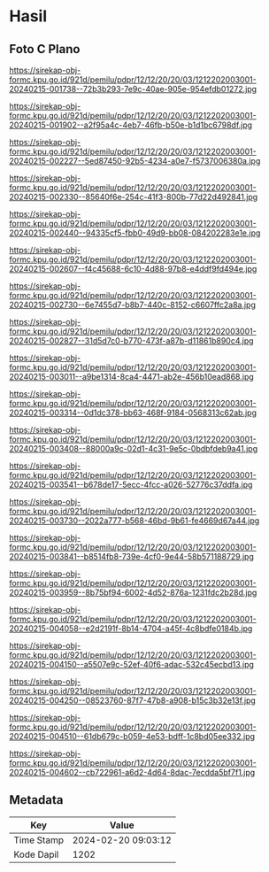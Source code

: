 # Hasil

## Foto C Plano

https://sirekap-obj-formc.kpu.go.id/921d/pemilu/pdpr/12/12/20/20/03/1212202003001-20240215-001738--72b3b293-7e9c-40ae-905e-954efdb01272.jpg

https://sirekap-obj-formc.kpu.go.id/921d/pemilu/pdpr/12/12/20/20/03/1212202003001-20240215-001902--a2f95a4c-4eb7-46fb-b50e-b1d1bc6798df.jpg

https://sirekap-obj-formc.kpu.go.id/921d/pemilu/pdpr/12/12/20/20/03/1212202003001-20240215-002227--5ed87450-92b5-4234-a0e7-f5737006380a.jpg

https://sirekap-obj-formc.kpu.go.id/921d/pemilu/pdpr/12/12/20/20/03/1212202003001-20240215-002330--85640f6e-254c-41f3-800b-77d22d492841.jpg

https://sirekap-obj-formc.kpu.go.id/921d/pemilu/pdpr/12/12/20/20/03/1212202003001-20240215-002440--94335cf5-fbb0-49d9-bb08-084202283e1e.jpg

https://sirekap-obj-formc.kpu.go.id/921d/pemilu/pdpr/12/12/20/20/03/1212202003001-20240215-002607--f4c45688-6c10-4d88-97b8-e4ddf9fd494e.jpg

https://sirekap-obj-formc.kpu.go.id/921d/pemilu/pdpr/12/12/20/20/03/1212202003001-20240215-002730--6e7455d7-b8b7-440c-8152-c6607ffc2a8a.jpg

https://sirekap-obj-formc.kpu.go.id/921d/pemilu/pdpr/12/12/20/20/03/1212202003001-20240215-002827--31d5d7c0-b770-473f-a87b-d11861b890c4.jpg

https://sirekap-obj-formc.kpu.go.id/921d/pemilu/pdpr/12/12/20/20/03/1212202003001-20240215-003011--a9be1314-8ca4-4471-ab2e-456b10ead868.jpg

https://sirekap-obj-formc.kpu.go.id/921d/pemilu/pdpr/12/12/20/20/03/1212202003001-20240215-003314--0d1dc378-bb63-468f-9184-0568313c62ab.jpg

https://sirekap-obj-formc.kpu.go.id/921d/pemilu/pdpr/12/12/20/20/03/1212202003001-20240215-003408--88000a9c-02d1-4c31-9e5c-0bdbfdeb9a41.jpg

https://sirekap-obj-formc.kpu.go.id/921d/pemilu/pdpr/12/12/20/20/03/1212202003001-20240215-003541--b678de17-5ecc-4fcc-a026-52776c37ddfa.jpg

https://sirekap-obj-formc.kpu.go.id/921d/pemilu/pdpr/12/12/20/20/03/1212202003001-20240215-003730--2022a777-b568-46bd-9b61-fe4669d67a44.jpg

https://sirekap-obj-formc.kpu.go.id/921d/pemilu/pdpr/12/12/20/20/03/1212202003001-20240215-003841--b8514fb8-739e-4cf0-9e44-58b571188729.jpg

https://sirekap-obj-formc.kpu.go.id/921d/pemilu/pdpr/12/12/20/20/03/1212202003001-20240215-003959--8b75bf94-6002-4d52-876a-1231fdc2b28d.jpg

https://sirekap-obj-formc.kpu.go.id/921d/pemilu/pdpr/12/12/20/20/03/1212202003001-20240215-004058--e2d2191f-8b14-4704-a45f-4c8bdfe0184b.jpg

https://sirekap-obj-formc.kpu.go.id/921d/pemilu/pdpr/12/12/20/20/03/1212202003001-20240215-004150--a5507e9c-52ef-40f6-adac-532c45ecbd13.jpg

https://sirekap-obj-formc.kpu.go.id/921d/pemilu/pdpr/12/12/20/20/03/1212202003001-20240215-004250--08523760-87f7-47b8-a908-b15c3b32e13f.jpg

https://sirekap-obj-formc.kpu.go.id/921d/pemilu/pdpr/12/12/20/20/03/1212202003001-20240215-004510--61db679c-b059-4e53-bdff-1c8bd05ee332.jpg

https://sirekap-obj-formc.kpu.go.id/921d/pemilu/pdpr/12/12/20/20/03/1212202003001-20240215-004602--cb722961-a6d2-4d64-8dac-7ecdda5bf7f1.jpg


## Metadata

| Key        | Value               |
| ---------- | ------------------- |
| Time Stamp | 2024-02-20 09:03:12 |
| Kode Dapil | 1202                |



